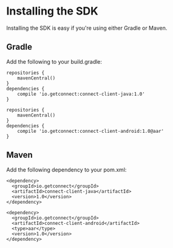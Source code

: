 # Installing the SDK

Installing the SDK is easy if you're using either Gradle or Maven.

## Gradle

Add the following to your build.gradle:

```groovy-java
repositories {
    mavenCentral()
}
dependencies {
    compile 'io.getconnect:connect-client-java:1.0'
}
```
```groovy-android
repositories {
    mavenCentral()
}
dependencies {
    compile 'io.getconnect:connect-client-android:1.0@aar'
}
```

## Maven

Add the following dependency to your pom.xml:

```xml-java
<dependency>
  <groupId>io.getconnect</groupId>
  <artifactId>connect-client-java</artifactId>
  <version>1.0</version>
</dependency>
```
```xml-android
<dependency>
  <groupId>io.getconnect</groupId>
  <artifactId>connect-client-android</artifactId>
  <type>aar</type>
  <version>1.0</version>
</dependency>
```
